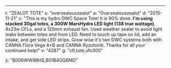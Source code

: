 ---
t: "ZEALOT TOTE"
s: "overzealouszealot"
a: "Overzealouszealot"
d: "2015-11-21"
c: "This is my hydro DWC Space Tote! It is 90% done.<strong> I'm using stacked 30gal totes, a 300W MarsHydro LED light (138 true wattage)</strong>, 4x23w CFLs, and a 120mm exhaust fan. Used weather sealer to avoid light leaks between totes and from LED. Need to touch up tape on lid, add an intake, and get side LED strips. Grow wise it's two DWC systems both with CANNA Flora Vega A+B and CANNA Ryzotonik. Thanks for all your continued help!"
v: "4287"
g: "cfl,tote,ufo300"

z: "B006WW8RHS,B01B4GQ6MO"
